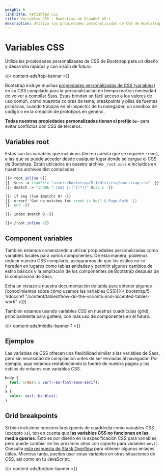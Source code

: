 ```yaml
---
weight: 6
linkTitle: Variables CSS
title: Variables CSS · Bootstrap en Español v5.1
description: Utiliza las propiedades personalizadas de CSS de Bootstrap para un diseño y desarrollo rápidos y con visión de futuro.
---
```


# Variables CSS

Utiliza las propiedades personalizadas de CSS de Bootstrap para un diseño y desarrollo rápidos y con visión de futuro.

{{< content-ads/top-banner >}}

Bootstrap incluye muchas [propiedades personalizadas de CSS (variables)](https://developer.mozilla.org/en-US/docs/Web/CSS/Using_CSS_custom_properties) en su CSS compilado para la personalización en tiempo real sin necesidad de volver a compilar Sass. Estas brindan un fácil acceso a los valores de uso común, como nuestros colores de tema, breakpoints y pilas de fuentes primarias, cuando trabajas en el inspector de tu navegador, un sandbox de código o en la creación de prototipos en general.

**Todas nuestras propiedades personalizadas tienen el prefijo `bs-`** para evitar conflictos con CSS de terceros.

## Variables root

Estas son las variables que incluimos (ten en cuenta que se requiere `:root`), a las que se puede acceder desde cualquier lugar donde se cargue el CSS de Bootstrap. Están ubicados en nuestro archivo `_root.scss` e incluidos en nuestros archivos dist compilados.

```css
{{< root.inline >}}
{{- $css := readFile "assets/bootstrap/5.1/dist/css/bootstrap.css" -}}
{{- $match := findRE ":root {([^}]*)}" $css 1 -}}

{{- if (eq (len $match) 0) -}}
{{- errorf "Got no matches for :root in %q!" $.Page.Path -}}
{{- end -}}

{{- index $match 0 -}}

{{< /root.inline >}}
```

## Component variables

También estamos comenzando a utilizar propiedades personalizadas como variables locales para varios componentes. De esta manera, podemos reducir nuestro CSS compilado, asegurarnos de que los estilos no se hereden en lugares como tablas anidadas y permitir algunos cambios de estilo básicos y la ampliación de los componentes de Bootstrap después de la compilación de Sass.

Echa un vistazo a nuestra documentación de tabla para obtener algunos [conocimientos sobre cómo usamos las variables CSS]({{< bootstrap/5-1/docsref "/content/tables#how-do-the-variants-and-accented-tables-work" >}}).

También estamos usando variables CSS en nuestras cuadrículas (grid), principalmente para gutters, con más uso de componentes en el futuro.

{{< content-ads/middle-banner-1 >}}

## Ejemplos

Las variables de CSS ofrecen una flexibilidad similar a las variables de Sass, pero sin necesidad de compilación antes de ser enviadas al navegador. Por ejemplo, aquí estamos restableciendo la fuente de nuestra página y los estilos de enlaces con variables CSS.

```css
body {
  font: 1rem/1.5 var(--bs-font-sans-serif);
}
a {
  color: var(--bs-blue);
}
```

## Grid breakpoints

Si bien incluimos nuestros breakpoints de cuadrícula como variables CSS (excepto `xs`), ten en cuenta que **las variables CSS no funcionan en las media queries**. Esto es por diseño en la especificación CSS para variables, pero puede cambiar en los próximos años con soporte para variables `env()`. Consulta [esta respuesta de Stack Overflow](https://stackoverflow.com/a/47212942) para obtener algunos enlaces útiles. Mientras tanto, puedes usar estas variables en otras situaciones de CSS, así como en tu JavaScript.

{{< content-ads/bottom-banner >}}